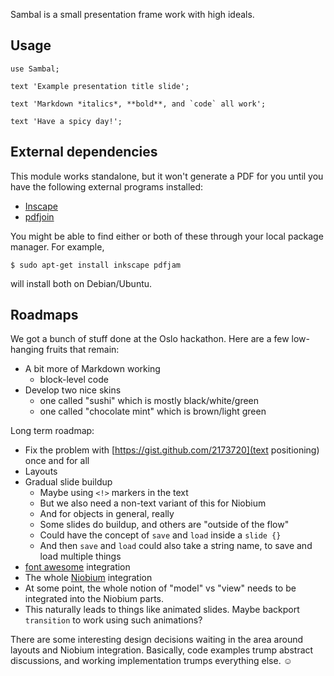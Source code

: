 Sambal is a small presentation frame work with high ideals.

## Usage

    use Sambal;

    text 'Example presentation title slide';
    
    text 'Markdown *italics*, **bold**, and `code` all work';
    
    text 'Have a spicy day!';

## External dependencies

This module works standalone, but it won't generate a PDF for you until
you have the following external programs installed:

* [Inscape](http://inkscape.org/)
* [pdfjoin](http://freecode.com/projects/pdfjam)

You might be able to find either or both of these through your local
package manager. For example,

    $ sudo apt-get install inkscape pdfjam

will install both on Debian/Ubuntu.

## Roadmaps

We got a bunch of stuff done at the Oslo hackathon. Here are a few low-hanging
fruits that remain:

* A bit more of Markdown working
    * block-level code
* Develop two nice skins
    * one called "sushi" which is mostly black/white/green
    * one called "chocolate mint" which is brown/light green

Long term roadmap:

* Fix the problem with [https://gist.github.com/2173720](text positioning) once and for all
* Layouts
* Gradual slide buildup
    * Maybe using `<!>` markers in the text
    * But we also need a non-text variant of this for Niobium
    * And for objects in general, really
    * Some slides do buildup, and others are "outside of the flow"
    * Could have the concept of `save` and `load` inside a `slide {}`
    * And then `save` and `load` could also take a string name, to
      save and load multiple things
* [font awesome](http://fortawesome.github.com/Font-Awesome/) integration
* The whole [Niobium](https://gist.github.com/1751911) integration
* At some point, the whole notion of "model" vs "view" needs to be
  integrated into the Niobium parts.
* This naturally leads to things like animated slides. Maybe backport
  `transition` to work using such animations?

There are some interesting design decisions waiting in the area around layouts
and Niobium integration. Basically, code examples trump abstract discussions,
and working implementation trumps everything else. ☺
